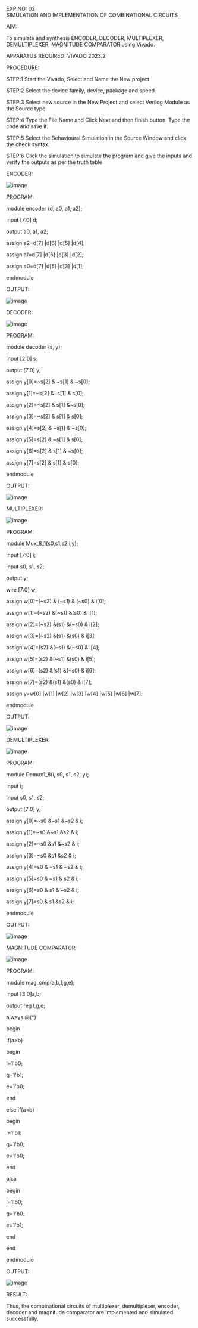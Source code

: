 EXP.NO: 02    
SIMULATION AND IMPLEMENTATION OF
COMBINATIONAL CIRCUITS


AIM: 

To simulate and synthesis ENCODER, DECODER, MULTIPLEXER, DEMULTIPLEXER, MAGNITUDE COMPARATOR using Vivado. 

APPARATUS REQUIRED:
                          			VIVADO 2023.2 

PROCEDURE:

STEP:1 Start the Vivado, Select and Name the New project. 

STEP:2 Select the device family, device, package and speed. 

STEP:3 Select new source in the New Project and select Verilog Module as the Source type. 

STEP:4 Type the File Name and Click Next and then finish button. Type the code and save it. 

STEP:5 Select the Behavioural Simulation in the Source Window and click the check syntax. 

STEP:6 Click the simulation to simulate the program and give the inputs and verify the outputs as per the truth table

ENCODER:                 

![image](https://github.com/Karthikeyan8296/VLSI-EXP-2/assets/165583967/fb34665a-8c8b-46ac-8a8f-0145f5be6077)



PROGRAM: 

module encoder (d, a0, a1, a2); 

input [7:0] d; 

output a0, a1, a2; 

assign a2=d[7] |d[6] |d[5] |d[4]; 

assign a1=d[7] |d[6] |d[3] |d[2]; 

assign a0=d[7] |d[5] |d[3] |d[1]; 

endmodule 

OUTPUT:

![image](https://github.com/Karthikeyan8296/VLSI-EXP-2/assets/165583967/9e6dcd41-8f7d-4970-8da0-ecf0d53488cf)
 

DECODER:

![image](https://github.com/Karthikeyan8296/VLSI-EXP-2/assets/165583967/97d1b6d4-8659-4a62-843c-b082bb49faa9)






PROGRAM: 

module decoder (s, y); 

input [2:0] s; 

output [7:0] y; 

assign y[0]=~s[2] & ~s[1] & ~s[0]; 

assign y[1]=~s[2] &~s[1] & s[0]; 

assign y[2]=~s[2] & s[1] &~s[0]; 

assign y[3]=~s[2] & s[1] & s[0]; 

assign y[4]=s[2] & ~s[1] & ~s[0]; 

assign y[5]=s[2] & ~s[1] & s[0]; 

assign y[6]=s[2] & s[1] & ~s[0]; 

assign y[7]=s[2] & s[1] & s[0]; 

endmodule 

OUTPUT: 

![image](https://github.com/Karthikeyan8296/VLSI-EXP-2/assets/165583967/1fcd4e4a-b7c6-4bc8-bcd5-97084447681f)

                                                                                                       
MULTIPLEXER: 
 
![image](https://github.com/Karthikeyan8296/VLSI-EXP-2/assets/165583967/bc769c01-236d-45b2-8322-e62a360a54ef)





PROGRAM:

module Mux_8_1(s0,s1,s2,i,y); 

input [7:0] i; 

input s0, s1, s2; 

output y; 

wire [7:0] w; 

assign w[0]=(~s2) & (~s1) & (~s0) & i[0]; 

assign w[1]=(~s2) &(~s1) &(s0) & i[1]; 

assign w[2]=(~s2) &(s1) &(~s0) & i[2]; 

assign w[3]=(~s2) &(s1) &(s0) & i[3]; 

assign w[4]=(s2) &(~s1) &(~s0) & i[4]; 

assign w[5]=(s2) &(~s1) &(s0) & i[5]; 

assign w[6]=(s2) &(s1) &(~s0) & i[6]; 

assign w[7]=(s2) &(s1) &(s0) & i[7]; 

assign y=w[0] |w[1] |w[2] |w[3] |w[4] |w[5] |w[6] |w[7]; 

endmodule 


OUTPUT:
 
![image](https://github.com/Karthikeyan8296/VLSI-EXP-2/assets/165583967/b22c70c9-8895-4066-9b2f-79fbe63f86ee)










DEMULTIPLEXER: 

 ![image](https://github.com/Karthikeyan8296/VLSI-EXP-2/assets/165583967/b3dab497-536c-4d2a-833c-2f306c8afc80)


PROGRAM: 

module Demux1_8(i, s0, s1, s2, y); 

input i; 

input s0, s1, s2; 

output [7:0] y; 

assign y[0]=~s0 &~s1 &~s2 & i; 

assign y[1]=~s0 &~s1 &s2 & i; 

assign y[2]=~s0 &s1 &~s2 & i; 

assign y[3]=~s0 &s1 &s2 & i; 

assign y[4]=s0 & ~s1 & ~s2 & i; 

assign y[5]=s0 & ~s1 & s2 & i; 

assign y[6]=s0 & s1 & ~s2 & i; 

assign y[7]=s0 & s1 &s2 & i; 

endmodule 


OUTPUT:

![image](https://github.com/Karthikeyan8296/VLSI-EXP-2/assets/165583967/dd959191-89c8-471f-9e16-6160aee02b94)

MAGNITUDE COMPARATOR:

![image](https://github.com/Karthikeyan8296/VLSI-EXP-2/assets/165583967/32ff0e16-6f6c-4c2d-8caa-25f6d0b9b248)

 




PROGRAM: 

module mag_cmp(a,b,l,g,e); 

input [3:0]a,b; 

output reg l,g,e; 

always @(*)

begin 

if(a>b) 

begin 

l=1'b0; 

g=1'b1; 

e=1'b0; 

end 

else if(a<b) 

begin 

l=1'b1; 

g=1'b0; 

e=1'b0; 

end 

else 

begin 

l=1'b0; 

g=1'b0; 

e=1'b1; 

end 

end 

endmodule 

OUTPUT:



![image](https://github.com/Karthikeyan8296/VLSI-EXP-2/assets/165583967/0025ee56-b8ad-41b8-b6d5-f6655672af5e)



RESULT: 

Thus, the combinational circuits of multiplexer, demultiplexer, encoder, decoder and magnitude comparator are implemented and simulated successfully.

